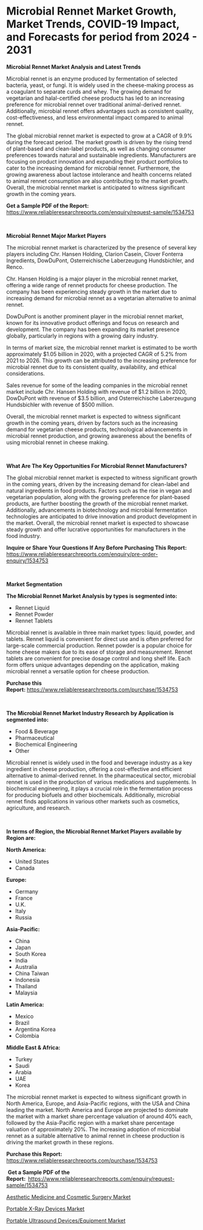<p><h1>Microbial Rennet Market Growth, Market Trends, COVID-19 Impact, and Forecasts for period from 2024 - 2031</h1></p><p><strong>Microbial Rennet Market Analysis and Latest Trends</strong></p>
<p><p>Microbial rennet is an enzyme produced by fermentation of selected bacteria, yeast, or fungi. It is widely used in the cheese-making process as a coagulant to separate curds and whey. The growing demand for vegetarian and halal-certified cheese products has led to an increasing preference for microbial rennet over traditional animal-derived rennet. Additionally, microbial rennet offers advantages such as consistent quality, cost-effectiveness, and less environmental impact compared to animal rennet.</p><p>The global microbial rennet market is expected to grow at a CAGR of 9.9% during the forecast period. The market growth is driven by the rising trend of plant-based and clean-label products, as well as changing consumer preferences towards natural and sustainable ingredients. Manufacturers are focusing on product innovation and expanding their product portfolios to cater to the increasing demand for microbial rennet. Furthermore, the growing awareness about lactose intolerance and health concerns related to animal rennet consumption are also contributing to the market growth. Overall, the microbial rennet market is anticipated to witness significant growth in the coming years.</p></p>
<p><strong>Get a Sample PDF of the Report:&nbsp;</strong> <a href="https://www.reliableresearchreports.com/enquiry/request-sample/1534753">https://www.reliableresearchreports.com/enquiry/request-sample/1534753</a></p>
<p>&nbsp;</p>
<p><strong>Microbial Rennet Major Market Players</strong></p>
<p><p>The microbial rennet market is characterized by the presence of several key players including Chr. Hansen Holding, Clarion Casein, Clover Fonterra Ingredients, DowDuPont, Osterreichische Laberzeugung Hundsbichler, and Renco. </p><p>Chr. Hansen Holding is a major player in the microbial rennet market, offering a wide range of rennet products for cheese production. The company has been experiencing steady growth in the market due to increasing demand for microbial rennet as a vegetarian alternative to animal rennet. </p><p>DowDuPont is another prominent player in the microbial rennet market, known for its innovative product offerings and focus on research and development. The company has been expanding its market presence globally, particularly in regions with a growing dairy industry.</p><p>In terms of market size, the microbial rennet market is estimated to be worth approximately $1.05 billion in 2020, with a projected CAGR of 5.2% from 2021 to 2026. This growth can be attributed to the increasing preference for microbial rennet due to its consistent quality, availability, and ethical considerations.</p><p>Sales revenue for some of the leading companies in the microbial rennet market include Chr. Hansen Holding with revenue of $1.2 billion in 2020, DowDuPont with revenue of $3.5 billion, and Osterreichische Laberzeugung Hundsbichler with revenue of $500 million.</p><p>Overall, the microbial rennet market is expected to witness significant growth in the coming years, driven by factors such as the increasing demand for vegetarian cheese products, technological advancements in microbial rennet production, and growing awareness about the benefits of using microbial rennet in cheese making.</p></p>
<p>&nbsp;</p>
<p><strong>What Are The Key Opportunities For Microbial Rennet Manufacturers?</strong></p>
<p><p>The global microbial rennet market is expected to witness significant growth in the coming years, driven by the increasing demand for clean-label and natural ingredients in food products. Factors such as the rise in vegan and vegetarian population, along with the growing preference for plant-based products, are further boosting the growth of the microbial rennet market. Additionally, advancements in biotechnology and microbial fermentation technologies are anticipated to drive innovation and product development in the market. Overall, the microbial rennet market is expected to showcase steady growth and offer lucrative opportunities for manufacturers in the food industry.</p></p>
<p><strong>Inquire or Share Your Questions If Any Before Purchasing This Report:</strong> <a href="https://www.reliableresearchreports.com/enquiry/pre-order-enquiry/1534753">https://www.reliableresearchreports.com/enquiry/pre-order-enquiry/1534753</a></p>
<p>&nbsp;</p>
<p><strong>Market Segmentation</strong></p>
<p><strong>The Microbial Rennet Market Analysis by types is segmented into:</strong></p>
<p><ul><li>Rennet Liquid</li><li>Rennet Powder</li><li>Rennet Tablets</li></ul></p>
<p><p>Microbial rennet is available in three main market types: liquid, powder, and tablets. Rennet liquid is convenient for direct use and is often preferred for large-scale commercial production. Rennet powder is a popular choice for home cheese makers due to its ease of storage and measurement. Rennet tablets are convenient for precise dosage control and long shelf life. Each form offers unique advantages depending on the application, making microbial rennet a versatile option for cheese production.</p></p>
<p><strong>Purchase this Report:&nbsp;</strong><a href="https://www.reliableresearchreports.com/purchase/1534753">https://www.reliableresearchreports.com/purchase/1534753</a></p>
<p>&nbsp;</p>
<p><strong>The Microbial Rennet Market Industry Research by Application is segmented into:</strong></p>
<p><ul><li>Food & Beverage</li><li>Pharmaceutical</li><li>Biochemical Engineering</li><li>Other</li></ul></p>
<p><p>Microbial rennet is widely used in the food and beverage industry as a key ingredient in cheese production, offering a cost-effective and efficient alternative to animal-derived rennet. In the pharmaceutical sector, microbial rennet is used in the production of various medications and supplements. In biochemical engineering, it plays a crucial role in the fermentation process for producing biofuels and other biochemicals. Additionally, microbial rennet finds applications in various other markets such as cosmetics, agriculture, and research.</p></p>
<p>&nbsp;</p>
<p><strong>In terms of Region, the Microbial Rennet Market Players available by Region are:</strong></p>
<p>
    <p> <strong> North America: </strong>
        <ul>
            <li>United States</li>
            <li>Canada</li>
        </ul>
        </p> 
    <p> <strong> Europe: </strong>
        <ul>
            <li>Germany</li>
            <li>France</li>
            <li>U.K.</li>
            <li>Italy</li>
            <li>Russia</li>
        </ul>
        </p> 
    <p> <strong> Asia-Pacific: </strong>
        <ul>
            <li>China</li>
            <li>Japan</li>
            <li>South Korea</li>
            <li>India</li>
            <li>Australia</li>
            <li>China Taiwan</li>
            <li>Indonesia</li>
            <li>Thailand</li>
            <li>Malaysia</li>
        </ul>
        </p> 
    <p> <strong> Latin America: </strong>
        <ul>
            <li>Mexico</li>
            <li>Brazil</li>
            <li>Argentina Korea</li>
            <li>Colombia</li>
        </ul>
        </p> 
    <p> <strong> Middle East & Africa: </strong>
        <ul>
            <li>Turkey</li>
            <li>Saudi</li>
            <li>Arabia</li>
            <li>UAE</li>
            <li>Korea</li>
        </ul>
    </p>
    </p>
<p><p>The microbial rennet market is expected to witness significant growth in North America, Europe, and Asia-Pacific regions, with the USA and China leading the market. North America and Europe are projected to dominate the market with a market share percentage valuation of around 40% each, followed by the Asia-Pacific region with a market share percentage valuation of approximately 20%. The increasing adoption of microbial rennet as a suitable alternative to animal rennet in cheese production is driving the market growth in these regions.</p></p>
<p><strong>Purchase this Report: </strong><a href="https://www.reliableresearchreports.com/purchase/1534753">https://www.reliableresearchreports.com/purchase/1534753</a></p>
<p>&nbsp;<strong>Get a Sample PDF of the Report:&nbsp;&nbsp;</strong><a href="https://www.reliableresearchreports.com/enquiry/request-sample/1534753">https://www.reliableresearchreports.com/enquiry/request-sample/1534753</a></p>
<p><strong></strong></p>
<p><p><a href="https://view.publitas.com/reportprime-1/aesthetic-medicine-and-cosmetic-surgery-market-analysis-examines-its-scope-on-growth-opportunities-and-forecasted-trends-spanning-from-2023-to-2030/">Aesthetic Medicine and Cosmetic Surgery Market</a></p><p><a href="https://view.publitas.com/reportprime-1/portable-x-ray-devices-market-a-comprehensive-report-of-its-market-share-growth-trends-2023-2030/">Portable X-Ray Devices Market</a></p><p><a href="https://view.publitas.com/reportprime-1/global-portable-ultrasound-devices-equipment-market-by-types-applications-and-major-players-with-regional-growth-rate-analysis-and-development-situation-from-2023-to-2030/">Portable Ultrasound Devices/Equipment Market</a></p></p>